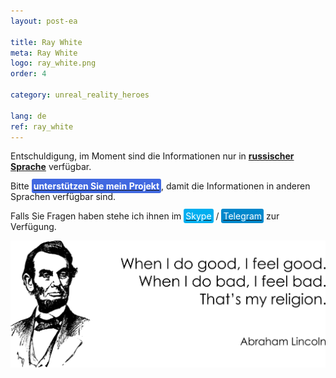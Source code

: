 ```yaml
---
layout: post-ea

title: Ray White
meta: Ray White
logo: ray_white.png
order: 4

category: unreal_reality_heroes

lang: de
ref: ray_white
---
```


Entschuldigung, im Moment sind die Informationen nur in **<a href="https://lincolnvirus.com/projects/ru/comics/unreal_reality/heroes/ray_white.html" target="_blank">russischer Sprache</a>** verfügbar.

Bitte **<a href="https://www.paypal.com/cgi-bin/webscr?cmd=_s-xclick&hosted_button_id=T3KLFW2TE8SJC&source=url" target="_blank"><span style="background-color:#4169E1; color:white; padding:3px; border-radius: 3px">unterstützen&nbsp;Sie&nbsp;mein&nbsp;Projekt</span></a>**, damit die Informationen in anderen Sprachen verfügbar sind.

Falls Sie Fragen haben stehe ich ihnen im <a href="skype:chutkoy89?call" target="_blank"><span style="background-color:#00aff0; color:white; padding:3px; border-radius: 3px">Skype</span></a> / <a href="https://t.me/chutkoy" target="_blank"><span style="background-color:#0088cc; color:white; padding:3px; border-radius: 3px">Telegram</span></a> zur Verfügung.

<a data-fancybox="gallery" href="/img/programming/Lincoln.png"><img src="/img/programming/Lincoln.png" alt=""></a>
